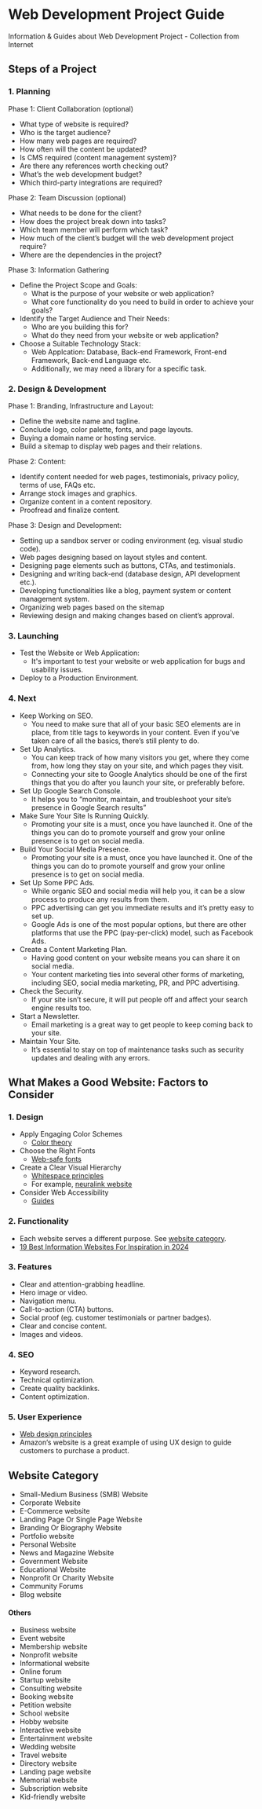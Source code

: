 # Web Development Project Guide
Information &amp; Guides about Web Development Project - Collection from Internet


## Steps of a Project
### 1. Planning

Phase 1: Client Collaboration (optional)
- What type of website is required?
- Who is the target audience?
- How many web pages are required?
- How often will the content be updated?
- Is CMS required (content management system)?
- Are there any references worth checking out?
- What’s the web development budget?
- Which third-party integrations are required?

Phase 2: Team Discussion (optional)
- What needs to be done for the client?
- How does the project break down into tasks?
- Which team member will perform which task?
- How much of the client’s budget will the web development project require?
- Where are the dependencies in the project?

Phase 3: Information Gathering
- Define the Project Scope and Goals:
  - What is the purpose of your website or web application?
  - What core functionality do you need to build in order to achieve your goals?
- Identify the Target Audience and Their Needs:
  - Who are you building this for?
  - What do they need from your website or web application?
- Choose a Suitable Technology Stack:
  - Web Applcation: Database, Back-end Framework, Front-end Framework, Back-end Language etc.
  - Additionally, we may need a library for a specific task.
 
### 2. Design & Development
Phase 1: Branding, Infrastructure and Layout:
- Define the website name and tagline.
- Conclude logo, color palette, fonts, and page layouts.
- Buying a domain name or hosting service.
- Build a sitemap to display web pages and their relations.

Phase 2: Content:
- Identify content needed for web pages, testimonials, privacy policy, terms of use, FAQs etc.
- Arrange stock images and graphics.
- Organize content in a content repository.
- Proofread and finalize content.

Phase 3: Design and Development:
- Setting up a sandbox server or coding environment (eg. visual studio code).
- Web pages designing based on layout styles and content.
- Designing page elements such as buttons, CTAs, and testimonials.
- Designing and writing back-end (database design, API development etc.).
- Developing functionalities like a blog, payment system or content management system.
- Organizing web pages based on the sitemap
- Reviewing design and making changes based on client’s approval.
 

### 3. Launching
- Test the Website or Web Application:
  - It's important to test your website or web application for bugs and usability issues.
- Deploy to a Production Environment.
  
### 4. Next
- Keep Working on SEO.
  - You need to make sure that all of your basic SEO elements are in place, from title tags to keywords in your content. Even if you’ve taken care of all the basics, there’s still plenty to do.
- Set Up Analytics.
  - You can keep track of how many visitors you get, where they come from, how long they stay on your site, and which pages they visit.
  - Connecting your site to Google Analytics should be one of the first things that you do after you launch your site, or preferably before.
- Set Up Google Search Console.
  - It helps you to “monitor, maintain, and troubleshoot your site’s presence in Google Search results”
- Make Sure Your Site Is Running Quickly.
  - Promoting your site is a must, once you have launched it. One of the things you can do to promote yourself and grow your online presence is to get on social media.
- Build Your Social Media Presence.
  - Promoting your site is a must, once you have launched it. One of the things you can do to promote yourself and grow your online presence is to get on social media.
- Set Up Some PPC Ads.
  - While organic SEO and social media will help you, it can be a slow process to produce any results from them.
  - PPC advertising can get you immediate results and it’s pretty easy to set up.
  - Google Ads is one of the most popular options, but there are other platforms that use the PPC (pay-per-click) model, such as Facebook Ads.
- Create a Content Marketing Plan.
  - Having good content on your website means you can share it on social media.
  - Your content marketing ties into several other forms of marketing, including SEO, social media marketing, PR, and PPC advertising.
- Check the Security.
  - If your site isn’t secure, it will put people off and affect your search engine results too.
- Start a Newsletter.
  - Email marketing is a great way to get people to keep coming back to your site.
- Maintain Your Site.
  - It’s essential to stay on top of maintenance tasks such as security updates and dealing with any errors.
 
## What Makes a Good Website: Factors to Consider
### 1. Design
- Apply Engaging Color Schemes
  - [Color theory](https://govisually.com/blog/color-theory-and-color-palettes/)
- Choose the Right Fonts
  - [Web-safe fonts](https://www.hostinger.com/tutorials/best-html-web-fonts)
- Create a Clear Visual Hierarchy
  - [Whitespace principles](https://xd.adobe.com/ideas/principles/web-design/what-is-white-space-in-design/)
  - For example, [neuralink website](https://neuralink.com/)
- Consider Web Accessibility
  - [Guides](https://www.hostinger.com/tutorials/web-accessibility)

### 2. Functionality
- Each website serves a different purpose. See <a href="#website-category">website category</a>.
- [19 Best Information Websites For Inspiration in 2024](https://www.hostinger.com/tutorials/information-websites)

### 3. Features
- Clear and attention-grabbing headline.
- Hero image or video.
- Navigation menu.
- Call-to-action (CTA) buttons.
- Social proof (eg. customer testimonials or partner badges).
- Clear and concise content.
- Images and videos.

### 4. SEO
- Keyword research.
- Technical optimization.
- Create quality backlinks.
- Content optimization.

### 5. User Experience
- [Web design principles](https://www.hostinger.com/tutorials/web-design-principles)
- Amazon‘s website is a great example of using UX design to guide customers to purchase a product.
 
## Website Category
- Small-Medium Business (SMB) Website
- Corporate Website
- E-Commerce website
- Landing Page Or Single Page Website
- Branding Or Biography Website
- Portfolio website
- Personal Website
- News and Magazine Website
- Government Website
- Educational Website
- Nonprofit Or Charity Website
- Community Forums
- Blog website

#### Others
- Business website
- Event website
- Membership website
- Nonprofit website
- Informational website
- Online forum
- Startup website
- Consulting website
- Booking website
- Petition website
- School website
- Hobby website
- Interactive website
- Entertainment website
- Wedding website
- Travel website
- Directory website
- Landing page website
- Memorial website
- Subscription website
- Kid-friendly website
